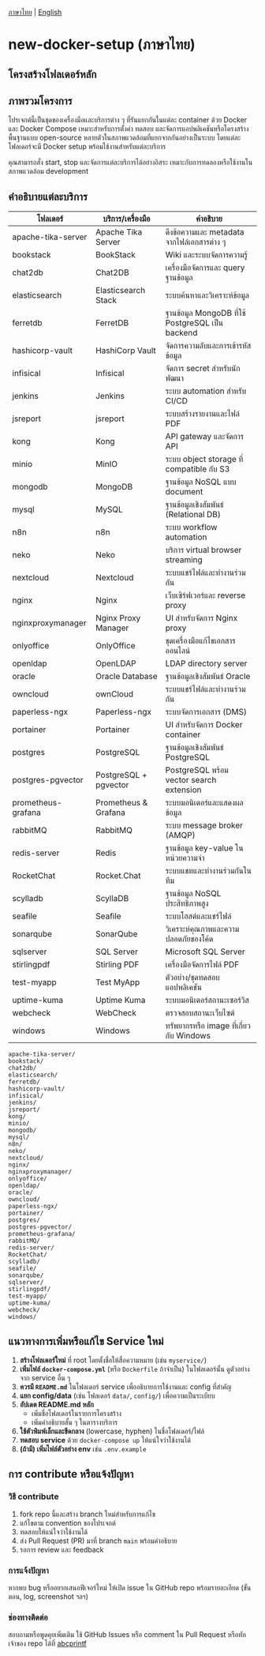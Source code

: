 [ภาษาไทย](README_TH.md) | [English](README.md)

# new-docker-setup (ภาษาไทย)

## โครงสร้างโฟลเดอร์หลัก

## ภาพรวมโครงการ

โปรเจกต์นี้เป็นชุดของเครื่องมือและบริการต่าง ๆ ที่รันแยกกันในแต่ละ container ด้วย Docker และ Docker Compose เหมาะสำหรับการตั้งค่า ทดสอบ และจัดการแอปพลิเคชันหรือโครงสร้างพื้นฐานแบบ open-source หลายตัวในสภาพแวดล้อมที่แยกจากกันอย่างเป็นระบบ โดยแต่ละโฟลเดอร์จะมี Docker setup พร้อมใช้งานสำหรับแต่ละบริการ

คุณสามารถสั่ง start, stop และจัดการแต่ละบริการได้อย่างอิสระ เหมาะกับการทดลองหรือใช้งานในสภาพแวดล้อม development

## คำอธิบายแต่ละบริการ

| โฟลเดอร์                | บริการ/เครื่องมือ         | คำอธิบาย |
|-------------------------|---------------------------|-----------|
| apache-tika-server      | Apache Tika Server        | ดึงข้อความและ metadata จากไฟล์เอกสารต่าง ๆ |
| bookstack               | BookStack                 | Wiki และระบบจัดการความรู้ |
| chat2db                 | Chat2DB                   | เครื่องมือจัดการและ query ฐานข้อมูล |
| elasticsearch           | Elasticsearch Stack       | ระบบค้นหาและวิเคราะห์ข้อมูล |
| ferretdb                | FerretDB                  | ฐานข้อมูล MongoDB ที่ใช้ PostgreSQL เป็น backend |
| hashicorp-vault         | HashiCorp Vault           | จัดการความลับและการเข้ารหัสข้อมูล |
| infisical               | Infisical                 | จัดการ secret สำหรับนักพัฒนา |
| jenkins                 | Jenkins                   | ระบบ automation สำหรับ CI/CD |
| jsreport                | jsreport                  | ระบบสร้างรายงานและไฟล์ PDF |
| kong                    | Kong                      | API gateway และจัดการ API |
| minio                   | MinIO                     | ระบบ object storage ที่ compatible กับ S3 |
| mongodb                 | MongoDB                   | ฐานข้อมูล NoSQL แบบ document |
| mysql                   | MySQL                     | ฐานข้อมูลเชิงสัมพันธ์ (Relational DB) |
| n8n                     | n8n                       | ระบบ workflow automation |
| neko                    | Neko                      | บริการ virtual browser streaming |
| nextcloud               | Nextcloud                 | ระบบแชร์ไฟล์และทำงานร่วมกัน |
| nginx                   | Nginx                     | เว็บเซิร์ฟเวอร์และ reverse proxy |
| nginxproxymanager       | Nginx Proxy Manager       | UI สำหรับจัดการ Nginx proxy |
| onlyoffice              | OnlyOffice                | ชุดเครื่องมือแก้ไขเอกสารออนไลน์ |
| openldap                | OpenLDAP                  | LDAP directory server |
| oracle                  | Oracle Database           | ฐานข้อมูลเชิงสัมพันธ์ Oracle |
| owncloud                | ownCloud                  | ระบบแชร์ไฟล์และทำงานร่วมกัน |
| paperless-ngx           | Paperless-ngx             | ระบบจัดการเอกสาร (DMS) |
| portainer               | Portainer                 | UI สำหรับจัดการ Docker container |
| postgres                | PostgreSQL                | ฐานข้อมูลเชิงสัมพันธ์ PostgreSQL |
| postgres-pgvector       | PostgreSQL + pgvector     | PostgreSQL พร้อม vector search extension |
| prometheus-grafana      | Prometheus & Grafana      | ระบบมอนิเตอร์และแสดงผลข้อมูล |
| rabbitMQ                | RabbitMQ                  | ระบบ message broker (AMQP) |
| redis-server            | Redis                     | ฐานข้อมูล key-value ในหน่วยความจำ |
| RocketChat              | Rocket.Chat               | ระบบแชทและทำงานร่วมกันในทีม |
| scylladb                | ScyllaDB                  | ฐานข้อมูล NoSQL ประสิทธิภาพสูง |
| seafile                 | Seafile                   | ระบบโฮสต์และแชร์ไฟล์ |
| sonarqube               | SonarQube                 | วิเคราะห์คุณภาพและความปลอดภัยของโค้ด |
| sqlserver               | SQL Server                | Microsoft SQL Server |
| stirlingpdf             | Stirling PDF              | เครื่องมือจัดการไฟล์ PDF |
| test-myapp              | Test MyApp                | ตัวอย่าง/ชุดทดสอบแอปพลิเคชัน |
| uptime-kuma             | Uptime Kuma               | ระบบมอนิเตอร์สถานะเซอร์วิส |
| webcheck                | WebCheck                  | ตรวจสอบสถานะเว็บไซต์ |
| windows                 | Windows                   | ทรัพยากรหรือ image ที่เกี่ยวกับ Windows |

```
apache-tika-server/
bookstack/
chat2db/
elasticsearch/
ferretdb/
hashicorp-vault/
infisical/
jenkins/
jsreport/
kong/
minio/
mongodb/
mysql/
n8n/
neko/
nextcloud/
nginx/
nginxproxymanager/
onlyoffice/
openldap/
oracle/
owncloud/
paperless-ngx/
portainer/
postgres/
postgres-pgvector/
prometheus-grafana/
rabbitMQ/
redis-server/
RocketChat/
scylladb/
seafile/
sonarqube/
sqlserver/
stirlingpdf/
test-myapp/
uptime-kuma/
webcheck/
windows/
```

## แนวทางการเพิ่มหรือแก้ไข Service ใหม่

1. **สร้างโฟลเดอร์ใหม่** ที่ root โดยตั้งชื่อให้สื่อความหมาย (เช่น `myservice/`)
2. **เพิ่มไฟล์ `docker-compose.yml`** (หรือ `Dockerfile` ถ้าจำเป็น) ในโฟลเดอร์นั้น ดูตัวอย่างจาก service อื่น ๆ
3. **ควรมี `README.md`** ในโฟลเดอร์ service เพื่ออธิบายการใช้งานและ config ที่สำคัญ
4. **แยก config/data** (เช่น โฟลเดอร์ `data/`, `config/`) เพื่อความเป็นระเบียบ
5. **อัปเดต README.md หลัก**
    - เพิ่มชื่อโฟลเดอร์ในรายการโครงสร้าง
    - เพิ่มคำอธิบายสั้น ๆ ในตารางบริการ
6. **ใช้ตัวพิมพ์เล็กและขีดกลาง** (lowercase, hyphen) ในชื่อโฟลเดอร์/ไฟล์
7. **ทดสอบ service** ด้วย `docker-compose up` ให้แน่ใจว่าใช้งานได้
8. **(ถ้ามี) เพิ่มไฟล์ตัวอย่าง env** เช่น `.env.example`

## การ contribute หรือแจ้งปัญหา

### วิธี contribute

1. fork repo นี้และสร้าง branch ใหม่สำหรับการแก้ไข
2. แก้ไขตาม convention ของโปรเจกต์
3. ทดสอบให้แน่ใจว่าใช้งานได้
4. ส่ง Pull Request (PR) มาที่ branch `main` พร้อมคำอธิบาย
5. รอการ review และ feedback

### การแจ้งปัญหา

หากพบ bug หรืออยากเสนอฟีเจอร์ใหม่ ให้เปิด issue ใน GitHub repo พร้อมรายละเอียด (ขั้นตอน, log, screenshot ฯลฯ)

### ช่องทางติดต่อ

สอบถามหรือพูดคุยเพิ่มเติม ใช้ GitHub Issues หรือ comment ใน Pull Request หรือทักเจ้าของ repo ได้ที่ [abcprintf](https://github.com/abcprintf)
